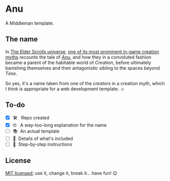 # Anu

A Middleman template.

## The name

In [The Elder Scrolls universe](https://elderscrolls.bethesda.net), [one of its most prominent in-game creation myths](https://en.uesp.net/wiki/Lore:The_Annotated_Anuad) recounts the tale of <i>[Anu](https://en.uesp.net/wiki/Lore:Anu)</i>, and how they in a convoluted fashion became a parent of the habitable world of <i>Creation</i>, before ultimately banishing themselves and their antagonistic sibling to the spaces beyond <i>Time</i>.

So yes, it's a name taken from one of the _creators_ in a creation myth, which I think is appropriate for a web development template. :relaxed:

## To-do

- [x] 🛠 &nbsp;&nbsp;Repo created
- [x] 🤓 &nbsp;&nbsp;A way-too-long explanation for the name
- [ ] :books:&nbsp;&nbsp;An actual template
- [ ] :pencil:&nbsp;&nbsp;Details of what's included
- [ ] :book:&nbsp;&nbsp;Step-by-step instructions

## License

[MIT licensed](LICENSE); use it, change it, break it… have fun! :wink:

